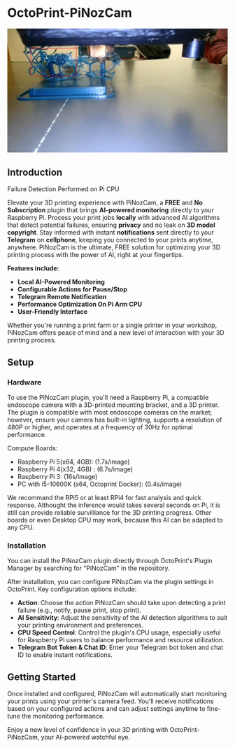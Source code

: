 # OctoPrint-PiNozCam
![Failure_Detection](/assets/images/failure_detection1.jpg)
## Introduction

Failure Detection Performed on Pi CPU

Elevate your 3D printing experience with PiNozCam, a **FREE** and **No Subscription** plugin that brings **AI-powered monitoring** directly to your Raspberry Pi. Process your print jobs **locally** with advanced AI algorithms that detect potential failures, ensuring **privacy** and no leak on **3D model copyright**. Stay informed with instant **notifications** sent directly to your **Telegram** on **cellphone**, keeping you connected to your prints anytime, anywhere. PiNozCam is the ultimate, FREE solution for optimizing your 3D printing process with the power of AI, right at your fingertips.

**Features include:**

- **Local AI-Powered Monitoring**
- **Configurable Actions for Pause/Stop**
- **Telegram Remote Notification**
- **Performance Optimization On Pi Arm CPU**
- **User-Friendly Interface**

Whether you're running a print farm or a single printer in your workshop, PiNozCam offers peace of mind and a new level of interaction with your 3D printing process.

## Setup

### Hardware
 
To use the PiNozCam plugin, you'll need a Raspberry Pi, a compatible endoscope camera with a 3D-printed mounting bracket, and a 3D printer. The plugin is compatible with most endoscope cameras on the market; however, ensure your camera has built-in lighting, supports a resolution of 480P or higher, and operates at a frequency of 30Hz for optimal performance.

Compute Boards:

- Raspberry Pi 5(x64, 4GB): (1.7s/image)
- Raspberry Pi 4(x32, 4GB) : (6.7s/image)
- Raspberry Pi 3: (16s/image)
- PC with i5-10600K (x64, Octoprint Docker): (0.4s/image)

We recommand the RPi5 or at least RPi4 for fast analysis and quick response. Althought the inference would takes several seconds on Pi, it is still can provide reliable survilliance for the 3D printing progress. Other boards or even Desktop CPU may work, because this AI can be adapted to any CPU.

### Installation

You can install the PiNozCam plugin directly through OctoPrint's Plugin Manager by searching for "PiNozCam" in the repository. 

After installation, you can configure PiNozCam via the plugin settings in OctoPrint. Key configuration options include:

- **Action**: Choose the action PiNozCam should take upon detecting a print failure (e.g., notify, pause print, stop print).
- **AI Sensitivity**: Adjust the sensitivity of the AI detection algorithms to suit your printing environment and preferences.
- **CPU Speed Control**: Control the plugin's CPU usage, especially useful for Raspberry Pi users to balance performance and resource utilization.
- **Telegram Bot Token & Chat ID**: Enter your Telegram bot token and chat ID to enable instant notifications.

## Getting Started

Once installed and configured, PiNozCam will automatically start monitoring your prints using your printer's camera feed. You'll receive notifications based on your configured actions and can adjust settings anytime to fine-tune the monitoring performance.

Enjoy a new level of confidence in your 3D printing with OctoPrint-PiNozCam, your AI-powered watchful eye.


